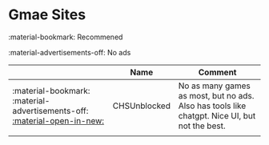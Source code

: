 # Gmae Sites

:material-bookmark: Recommened

:material-advertisements-off: No ads

|                                                                 | Name         | Comment                                                                                       |
| ----------------------------------------------------------------- | -------------- | ----------------------------------------------------------------------------------------------- |
| :material-bookmark: :material-advertisements-off: [:material-open-in-new:](https://google.com) | CHSUnblocked | No as many games as most, but no ads. Also has tools like chatgpt. Nice UI, but not the best. |
|                                                                 |              |                                                                                               |
